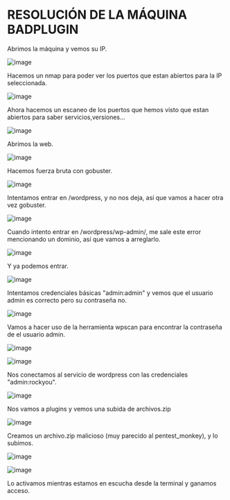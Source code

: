 # RESOLUCIÓN DE LA MÁQUINA BADPLUGIN

Abrimos la máquina y vemos su IP.

![image](https://github.com/user-attachments/assets/bec7e796-b533-4d7c-ac4f-3b5e9dd99f06)

Hacemos un nmap para poder ver los puertos que estan abiertos para la IP seleccionada.

![image](https://github.com/user-attachments/assets/2e0d172b-d907-4639-bbf3-04c46c8a395a)

Ahora hacemos un escaneo de los puertos que hemos visto que estan abiertos para saber servicios,versiones...

![image](https://github.com/user-attachments/assets/1f9beb85-c6b9-4616-936e-2dd32884b65f)

Abrimos la web.

![image](https://github.com/user-attachments/assets/c7c9a94c-0bf9-44b6-b6ab-b481fa572b83)

Hacemos fuerza bruta con gobuster.

![image](https://github.com/user-attachments/assets/d80a777b-b0bb-417d-905e-38b4b498dff8)

Intentamos entrar en /wordpress, y no nos deja, así que vamos a hacer otra vez gobuster.

![image](https://github.com/user-attachments/assets/269cf124-1afc-48ea-9c96-4af83a6be19e)

Cuando intento entrar en /wordpress/wp-admin/, me sale este error mencionando un dominio, así que vamos a arreglarlo.

![image](https://github.com/user-attachments/assets/d634101e-f49b-4314-8a8f-a3c8473c37db)

Y ya podemos entrar.

![image](https://github.com/user-attachments/assets/295fd338-f608-4c35-af5e-1624996c8e82)

Intentamos credenciales básicas "admin:admin" y vemos que el usuario admin es correcto pero su contraseña no.

![image](https://github.com/user-attachments/assets/cc7254d3-9d0b-4f16-a85a-a1a746ec8fb0)

Vamos a hacer uso de la herramienta wpscan para encontrar la contraseña de el usuario admin.

![image](https://github.com/user-attachments/assets/ee6f2fc2-99d5-4b4d-82a6-bf2880ccdb2f)

![image](https://github.com/user-attachments/assets/13921ae4-64bc-4f02-9f8b-ccf65d9d6e38)

Nos conectamos al servicio de wordpress con las credenciales "admin:rockyou".

![image](https://github.com/user-attachments/assets/d6217be0-795d-4863-8e14-8aede878e3ce)

Nos vamos a plugins y vemos una subida de archivos.zip

![image](https://github.com/user-attachments/assets/a5fe8cd0-7501-436f-a1a0-ffa845d55da7)

Creamos un archivo.zip malicioso (muy parecido al pentest_monkey), y lo subimos.

![image](https://github.com/user-attachments/assets/9defe1db-0571-409d-ab08-c9a6e71d7a94)

![image](https://github.com/user-attachments/assets/487312fc-9c92-43eb-b4e3-e71a5e0d0bdd)

Lo activamos mientras estamos en escucha desde la terminal y ganamos acceso.



